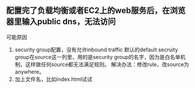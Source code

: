## 配置完了负载均衡或者EC2上的web服务后，在浏览器里输入public dns，无法访问
可能原因
1. security group配置，没有允许inbound traffic
默认的default secruity group在source这一列里，用的是security group的名字，因为是白名单机制，这样做任何source都无法满足规则。
解决办法：修改rule，改source为anywhere。
2. 加上文件名，比如index.html试试
